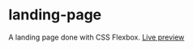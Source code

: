 # landing-page
A landing page done with CSS Flexbox.
[Live preview](https://mkaan11.github.io/landing-page/)

